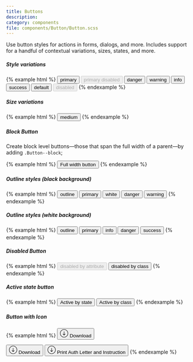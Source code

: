 ```yaml
---
title: Buttons
description:
category: components
file: components/Button/Button.scss
---
```


Use button styles for actions in forms, dialogs, and more. Includes support for a handful of contextual variations, sizes, states, and more.

##### Style variations

{% example html %}
<button class="Button Button--primary" type="button">primary</button>
<button class="Button Button--primary" disabled type="button">primary disabled</button>
<button class="Button Button--danger" type="button">danger</button>
<button class="Button Button--warning" type="button">warning</button>
<button class="Button Button--info" type="button">info</button>
<button class="Button Button--success" type="button">success</button>
<button class="Button" type="button">default</button>
<button class="Button" disabled type="button">disabled</button>
{% endexample %}

##### Size variations

{% example html %}
<button class="Button Button--medium" type="button">medium</button>
{% endexample %}

##### Block Button

Create block level buttons—those that span the full width of a parent—by adding `.Button--block`;

{% example html %}
<button class="Button Button--primary Button--block" type="button">Full width button</button>
{% endexample %}

##### Outline styles (black background)

<div class='bg-black'>
{% example html %}
<button class="Button Button--outline" type="button">outline</button>
<button class="Button Button--outlinePrimary" type="button">primary</button>
<button class="Button Button--outlineWhite" type="button">white</button>
<button class="Button Button--outlineDanger" type="button">danger</button>
<button class="Button Button--outlineWarning" type="button">warning</button>
{% endexample %}
</div>

##### Outline styles (white background)

{% example html %}
<button class="Button Button--outline" type="button">outline</button>
<button class="Button Button--outlinePrimary" type="button">primary</button>
<button class="Button Button--outlineInfo" type="button">info</button>
<button class="Button Button--outlineDanger" type="button">danger</button>
<button class="Button Button--outlineSuccess" type="button">success</button>
{% endexample %}

##### Disabled Button

{% example html %}
<button class="Button Button--primary" type="button" disabled>disabled by attribute</button>
<button class="Button Button--primary Button--disabled" type="button">disabled by class</button>
{% endexample %}

##### Active state button

{% example html %}
<button class="Button Button--primary is-active" type="button">Active by state</button>
<button class="Button Button--primary Button--active" type="button">Active by class</button>
{% endexample %}

##### Button with Icon

{% example html %}
<button class="Button Button--primary Button--withIcon">
<svg xmlns="http://www.w3.org/2000/svg" width="22" height="22" viewBox="0 0 490.4 490.4" class="Button-icon">
<path d="M490.4 245.2C490.4 110 380.4 0 245.2 0S0 110 0 245.2s110 245.2 245.2 245.2 245.2-110 245.2-245.2zm-465.9 0c0-121.7 99-220.7 220.7-220.7s220.7 99 220.7 220.7-99 220.7-220.7 220.7-220.7-99-220.7-220.7z"/>
<path d="M253.9 360.4l68.9-68.9c4.8-4.8 4.8-12.5 0-17.3s-12.5-4.8-17.3 0l-48 48V138.7c0-6.8-5.5-12.3-12.3-12.3s-12.3 5.5-12.3 12.3v183.4l-48-48c-4.8-4.8-12.5-4.8-17.3 0s-4.8 12.5 0 17.3l68.9 68.9c2.4 2.4 5.5 3.6 8.7 3.6s6.3-1.1 8.7-3.5z"/>
</svg>
<span class="Button-text">Download</span>
</button>

<button class="Button Button--withIcon">
  <svg xmlns="http://www.w3.org/2000/svg" width="22" height="22" viewBox="0 0 490.4 490.4" class="Button-icon">
    <path d="M490.4 245.2C490.4 110 380.4 0 245.2 0S0 110 0 245.2s110 245.2 245.2 245.2 245.2-110 245.2-245.2zm-465.9 0c0-121.7 99-220.7 220.7-220.7s220.7 99 220.7 220.7-99 220.7-220.7 220.7-220.7-99-220.7-220.7z"/>
    <path d="M253.9 360.4l68.9-68.9c4.8-4.8 4.8-12.5 0-17.3s-12.5-4.8-17.3 0l-48 48V138.7c0-6.8-5.5-12.3-12.3-12.3s-12.3 5.5-12.3 12.3v183.4l-48-48c-4.8-4.8-12.5-4.8-17.3 0s-4.8 12.5 0 17.3l68.9 68.9c2.4 2.4 5.5 3.6 8.7 3.6s6.3-1.1 8.7-3.5z"/>
  </svg>
  <span class="Button-text">Download</span>
</button>

<button class="Button  Button--withIcon">
  <svg xmlns="http://www.w3.org/2000/svg" width="22" height="22" viewBox="0 0 490.4 490.4" class="Button-icon">
    <path d="M490.4 245.2C490.4 110 380.4 0 245.2 0S0 110 0 245.2s110 245.2 245.2 245.2 245.2-110 245.2-245.2zm-465.9 0c0-121.7 99-220.7 220.7-220.7s220.7 99 220.7 220.7-99 220.7-220.7 220.7-220.7-99-220.7-220.7z"/>
    <path d="M253.9 360.4l68.9-68.9c4.8-4.8 4.8-12.5 0-17.3s-12.5-4.8-17.3 0l-48 48V138.7c0-6.8-5.5-12.3-12.3-12.3s-12.3 5.5-12.3 12.3v183.4l-48-48c-4.8-4.8-12.5-4.8-17.3 0s-4.8 12.5 0 17.3l68.9 68.9c2.4 2.4 5.5 3.6 8.7 3.6s6.3-1.1 8.7-3.5z"/>
  </svg>
  <span class="Button-text">Print Auth Letter and Instruction</span>
</button>
{% endexample %}
